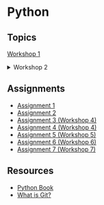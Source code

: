 # Python

## Topics
[Workshop 1](./docs/workshop_1.md)
<details>
    <summary>
        Workshop 2
    </summary>

Book Pages: 16 - 32
- Printing To the terminal `print`
- Variables
- Strings
- Numbers
- Comments
</details>

## Assignments
- [Assignment 1](https://classroom.github.com/a/zgn-NZiS)
- [Assignment 2](https://classroom.github.com/a/xtLinLkD)
- [Assignment 3 (Workshop 4)](https://classroom.github.com/a/cHZXPzk6)
- [Assignment 4 (Workshop 4)](https://classroom.github.com/a/W2xUuoT2)
- [Assignment 5 (Workshop 5)](https://classroom.github.com/a/Xowp3q1C)
- [Assignment 6 (Workshop 6)](https://classroom.github.com/a/NcLJaozA)
- [Assignment 7 (Workshop 7)](https://classroom.github.com/a/d2XNh4FQ)

## Resources
- [Python Book](https://1drv.ms/b/c/8e182a6cb0324966/EWZJMrBsKhgggI5VQgEAAAABLJ8MAd28svlg3TBhDbGtJA?e=aUraJO)
- [What is Git?](https://www.youtube.com/watch?v=HkdAHXoRtos)